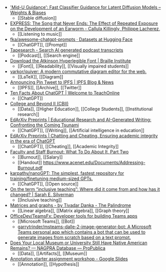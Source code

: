 - ['Mid-U Guidance': Fast Classifier Guidance for Latent Diffusion Models – Weights & Biases](https://wandb.ai/johnowhitaker/midu-guidance/reports/-Mid-U-Guidance-Fast-Classifier-Guidance-for-Latent-Diffusion-Models--VmlldzozMjg0NzA1)
	- [[Stable diffusion]]
- [EXPRESS: The Song that Never Ends: The Effect of Repeated Exposure on the Development of an Earworm - Callula Killingly, Philippe Lacherez,](https://journals.sagepub.com/doi/abs/10.1177/17470218231152368)
	- [[Listening to music]]
- [fka/awesome-chatgpt-prompts · Datasets at Hugging Face](https://huggingface.co/datasets/fka/awesome-chatgpt-prompts)
	- [[ChatGPT]], [[Prompt]]
- [Tapesearch - Search AI generated podcast transcripts](https://www.tapesearch.com/)
	- [[Podcast]], [[Search engine]]
- [Download the Atkinson Hyperlegible Font | Braille Institute](https://brailleinstitute.org/freefont)
	- [[Font]], [[Readability]], [[Visually impaired students]]
- [varkor/quiver: A modern commutative diagram editor for the web.](https://github.com/varkor/quiver)
	- [[LaTeX]], [[Diagram]]
- [Announcing Pin Tweet to IPFS | IPFS Blog & News](https://blog.ipfs.tech/announcing-pin-tweet-to-ipfs/)
	- [[IPFS]], [[Archive]], [[Twitter]]
- [Ten Facts About ChatGPT | Welcome to TeachOnline](https://teachonline.ca/tools-trends/ten-facts-about-chatgpt)
	- [[ChatGPT]]
- [College and Beyond II (CBII)](https://www.icpsr.umich.edu/web/about/cms/4369)
	- [[Data]], [[Higher Education]], [[College Students]], [[Institutional research]]
- [EdArXiv Preprints | Educational Research and AI-Generated Writing: Confronting the Coming Tsunami](https://edarxiv.org/4mec3/)
	- [[ChatGPT]], [[Writing]], [[Artificial intelligence in education]]
- [EdArXiv Preprints | Chatting and Cheating. Ensuring academic integrity in the era of ChatGPT](https://edarxiv.org/mrz8h/)
	- [[ChatGPT]], [[Cheating]], [[Academic Integrity]]
- [Faculty and Staff Burnout: What To Do About It, Part Two](https://www.acenet.edu/Events/Pages/Faculty-Staff-Burnout.aspx)
	- [[Burnout]], [[Salary]]
	- [[Handout]] https://www.acenet.edu/Documents/Addressing-Burnout.pdf
- [karpathy/nanoGPT: The simplest, fastest repository for training/finetuning medium-sized GPTs.](https://github.com/karpathy/nanoGPT)
	- [[ChatGPT]], [[Open source]]
- [On the term “inclusive teaching”: Where did it come from and how has it changed? | Sarah E. Silverman](https://sarahemilysilverman.com/2023/01/10/on-the-term-inclusive-teaching-where-did-it-come-from-and-how-has-it-changed/)
	- [[Inclusive teaching]]
- [Matrices and graphs - by Tivadar Danka - The Palindrome](https://thepalindrome.substack.com/p/matrices-and-graphs)
	- [[Linear algebra]], [[Matrix algebra]], [[Graph theory]]
- [OfficeDev/TeamsFx: Developer tools for building Teams apps](https://github.com/OfficeDev/TeamsFx)
	- [[Microsoft Teams]], [[Bot]]
	- [garrytrinder/msteams-dalle-2-image-generator-bot: A Microsoft Teams personal app which contains a bot that can be used to generate images from scratch based on a text prompt.](https://github.com/garrytrinder/msteams-dalle-2-image-generator-bot)
- [Does Your Local Museum or University Still Have Native American Remains? — NAGPRA Database — ProPublica](https://projects.propublica.org/repatriation-nagpra-database/)
	- [[Data]], [[Artifacts]], [[Museum]]
- [Annotation starter assignment workshop - Google Slides](https://docs.google.com/presentation/d/1eRJYYjPDBnUvqyMeEFFxB2f4BCcnWqAJdV3-W_Y8cIE/mobilepresent#slide=id.g15258ea6415_0_78)
	- [[Annotation]], [[Hypothesis]]